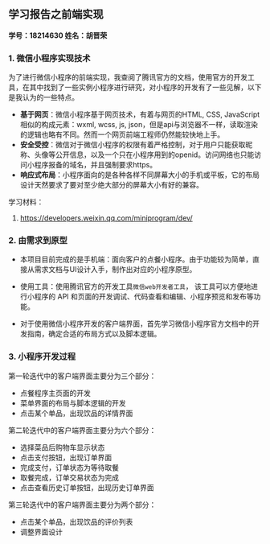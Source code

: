 ## 学习报告之前端实现

**学号：18214630    姓名：胡晋荣**

### 1. 微信小程序实现技术

为了进行微信小程序的前端实现，我查阅了腾讯官方的文档，使用官方的开发工具，在其中找到了一些实例小程序进行研究，对小程序的开发有了一些见解，以下是我认为的一些特点。

* **基于网页**：微信小程序基于网页技术，有着与网页的HTML, CSS, JavaScript相似的构成元素：wxml, wcss, js, json，但是api与浏览器不一样，读取渲染的逻辑也略有不同。然而一个网页前端工程师仍然能较快地上手。
* **安全受控**：微信对于微信小程序的权限有着严格控制，对于用户只能获取昵称、头像等公开信息，以及一个只在小程序用到的openid。访问网络也只能访问小程序报备的域名，并且强制要求https。
* **响应式布局**：小程序面向的是各种各样不同屏幕大小的手机或平板，它的布局设计天然要求了要对至少绝大部分的屏幕大小有好的兼容。


学习材料：

1. https://developers.weixin.qq.com/miniprogram/dev/



### 2. 由需求到原型

* 本项目目前完成的是手机端：面向客户的点餐小程序。由于功能较为简单，直接从需求文档与UI设计入手，制作出对应的小程序原型。


* 使用工具：使用腾讯官方的开发工具`微信web开发者工具`， 该工具可以方便地进行小程序的 API 和页面的开发调试、代码查看和编辑、小程序预览和发布等功能。


* 对于使用微信小程序开发的客户端界面，首先学习微信小程序官方文档中的开发指南，确定合适的布局方式以及脚本逻辑。




### 3. 小程序开发过程

第一轮迭代中的客户端界面主要分为三个部分：

* 点餐程序主页面的开发
* 菜单界面的布局与脚本逻辑的开发
* 点击某个单品，出现饮品的详情界面

第二轮迭代中的客户端界面主要分为六个部分：

* 选择菜品后购物车显示状态
* 点击支付按钮，出现订单界面
* 完成支付，订单状态为等待取餐
* 取餐完成，订单交易状态为完成
* 点击查看历史订单按钮，出现历史订单界面

第三轮迭代中的客户端界面主要分为两个部分：

* 点击某个单品，出现饮品的评价列表
* 调整界面设计



